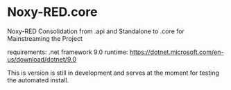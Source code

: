 # Noxy-RED.core
Noxy-RED Consolidation from .api and Standalone to .core for Mainstreaming the Project

requirements:
.net framework 9.0 runtime:
https://dotnet.microsoft.com/en-us/download/dotnet/9.0

This is version is still in development and serves at the moment for testing the automated install.

